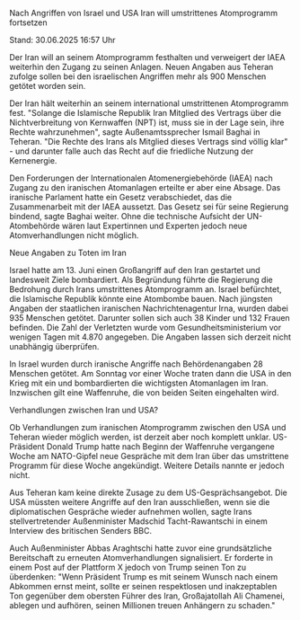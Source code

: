 
Nach Angriffen von Israel und USA
Iran will umstrittenes Atomprogramm fortsetzen


Stand: 30.06.2025 16:57 Uhr


Der Iran will an seinem Atomprogramm festhalten und verweigert der IAEA weiterhin den Zugang zu seinen Anlagen. Neuen Angaben aus Teheran zufolge sollen bei den israelischen Angriffen mehr als 900 Menschen getötet worden sein. 



Der Iran hält weiterhin an seinem international umstrittenen Atomprogramm fest. "Solange die Islamische Republik Iran Mitglied des Vertrags über die Nichtverbreitung von Kernwaffen (NPT) ist, muss sie in der Lage sein, ihre Rechte wahrzunehmen", sagte Außenamtssprecher Ismail Baghai in Teheran. "Die Rechte des Irans als Mitglied dieses Vertrags sind völlig klar" - und darunter falle auch das Recht auf die friedliche Nutzung der Kernenergie.


Den Forderungen der Internationalen Atomenergiebehörde (IAEA) nach Zugang zu den iranischen Atomanlagen erteilte er aber eine Absage. Das iranische Parlament hatte ein Gesetz verabschiedet, das die Zusammenarbeit mit der IAEA aussetzt. Das Gesetz sei für seine Regierung bindend, sagte Baghai weiter. Ohne die technische Aufsicht der UN-Atombehörde wären laut Expertinnen und Experten jedoch neue Atomverhandlungen nicht möglich.

Neue Angaben zu Toten im Iran


Israel hatte am 13. Juni einen Großangriff auf den Iran gestartet und landesweit Ziele bombardiert. Als Begründung führte die Regierung die Bedrohung durch Irans umstrittenes Atomprogramm an. Israel befürchtet, die Islamische Republik könnte eine Atombombe bauen. Nach jüngsten Angaben der staatlichen iranischen Nachrichtenagentur Irna, wurden dabei 935 Menschen getötet. Darunter sollen sich auch 38 Kinder und 132 Frauen befinden. Die Zahl der Verletzten wurde vom Gesundheitsministerium vor wenigen Tagen mit 4.870 angegeben. Die Angaben lassen sich derzeit nicht unabhängig überprüfen.


In Israel wurden durch iranische Angriffe nach Behördenangaben 28 Menschen getötet. Am Sonntag vor einer Woche traten dann die USA in den Krieg mit ein und bombardierten die wichtigsten Atomanlagen im Iran. Inzwischen gilt eine Waffenruhe, die von beiden Seiten eingehalten wird.

Verhandlungen zwischen Iran und USA?


Ob Verhandlungen zum iranischen Atomprogramm zwischen den USA und Teheran wieder möglich werden, ist derzeit aber noch komplett unklar. US-Präsident Donald Trump hatte nach Beginn der Waffenruhe vergangene Woche am NATO-Gipfel neue Gespräche mit dem Iran über das umstrittene Programm für diese Woche angekündigt. Weitere Details nannte er jedoch nicht.


Aus Teheran kam keine direkte Zusage zu dem US-Gesprächsangebot. Die USA müssten weitere Angriffe auf den Iran ausschließen, wenn sie die diplomatischen Gespräche wieder aufnehmen wollen, sagte Irans stellvertretender Außenminister Madschid Tacht-Rawantschi in einem Interview des britischen Senders BBC.


Auch Außenminister Abbas Araghtschi hatte zuvor eine grundsätzliche Bereitschaft zu erneuten Atomverhandlungen signalisiert. Er forderte in einem Post auf der Plattform X jedoch von Trump seinen Ton zu überdenken: "Wenn Präsident Trump es mit seinem Wunsch nach einem Abkommen ernst meint, sollte er seinen respektlosen und inakzeptablen Ton gegenüber dem obersten Führer des Iran, Großajatollah Ali Chamenei, ablegen und aufhören, seinen Millionen treuen Anhängern zu schaden."

